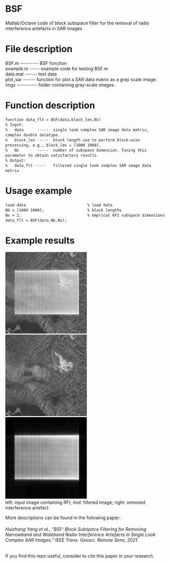 # BSF
Matlab/Octave code of block subspace filter for the removal of radio interference artefacts in SAR images

# File description
BSF.m --------- BSF function   
example.m ----- example code for testing BSF.m   
data.mat ------ test data   
plot_sar ------ function for plot a SAR data matrix as a gray scale image.
imgs ---------- folder containing gray-scale images.

# Function description
```
function data_flt = BSF(data,block_len,Ns)     
% Input:     
%   data      -----  single look complex SAR image data matrix, complex double datatype.     
%   block_len -----  block length use to perform block-wise processing, e.g., block_len = [1000 1000].
%   Ns        -----  number of subspace dimension. Tuning this parameter to obtain satisfactory results.
% Output:
%   data_flt -----   filtered single look complex SAR image data matrix
```

# Usage example
```
load data                           % load data
Nb = [1000 1000];                   % block lengths
Ns = 2;                             % emprical RFI subspace dimensions
data_flt = BSF(data,Nb,Ns);   
```
# Example results
<img src="imgs/input.jpg" width=256 height=256 /> <img src="imgs/output.jpg" width=256 height=256 /> <img src="imgs/res.jpg" width=256 height=256 />   
left: input image containing RFI;                       mid: filtered image;                              right: removed interference artefact

More descriptions can be found in the following paper:    
###### Huizhang Yang et al., “BSF: Block Subspace Filtering for Removing Narrowband and Wideband Radio Interference Artefacts in Single Look Complex SAR Images,” IEEE Trans. Geosci. Remote Sens, 2021.   
If you find this repo useful, consider to cite this paper in your research.   
